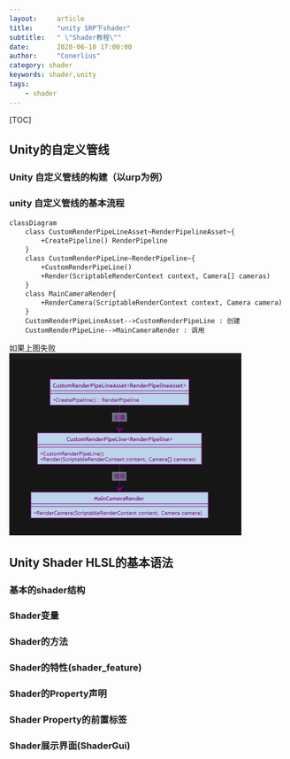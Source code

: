 ```yaml
---
layout:     article
title:      "unity SRP下shader"
subtitle:   " \"Shader教程\""
date:       2020-06-10 17:00:00
author:     "Conerlius"
category: shader
keywords: shader,unity
tags:
    - shader
---
```


[TOC]

## Unity的自定义管线

### Unity 自定义管线的构建（以urp为例）



### unity 自定义管线的基本流程

```mermaid
classDiagram
    class CustomRenderPipeLineAsset~RenderPipelineAsset~{
        +CreatePipeline() RenderPipeline
    }
    class CustomRenderPipeLine~RenderPipeline~{
        +CustomRenderPipeLine()
        +Render(ScriptableRenderContext context, Camera[] cameras)
    }
    class MainCameraRender{
        +RenderCamera(ScriptableRenderContext context, Camera camera)
    }
    CustomRenderPipeLineAsset-->CustomRenderPipeLine : 创建
    CustomRenderPipeLine-->MainCameraRender : 调用
```

如果上图失败
![png](/images/shader_tutorial/1.png)

## Unity Shader HLSL的基本语法

### 基本的shader结构

### Shader变量

### Shader的方法

### Shader的特性(shader_feature)

### Shader的Property声明

### Shader Property的前置标签

### Shader展示界面(ShaderGui)
